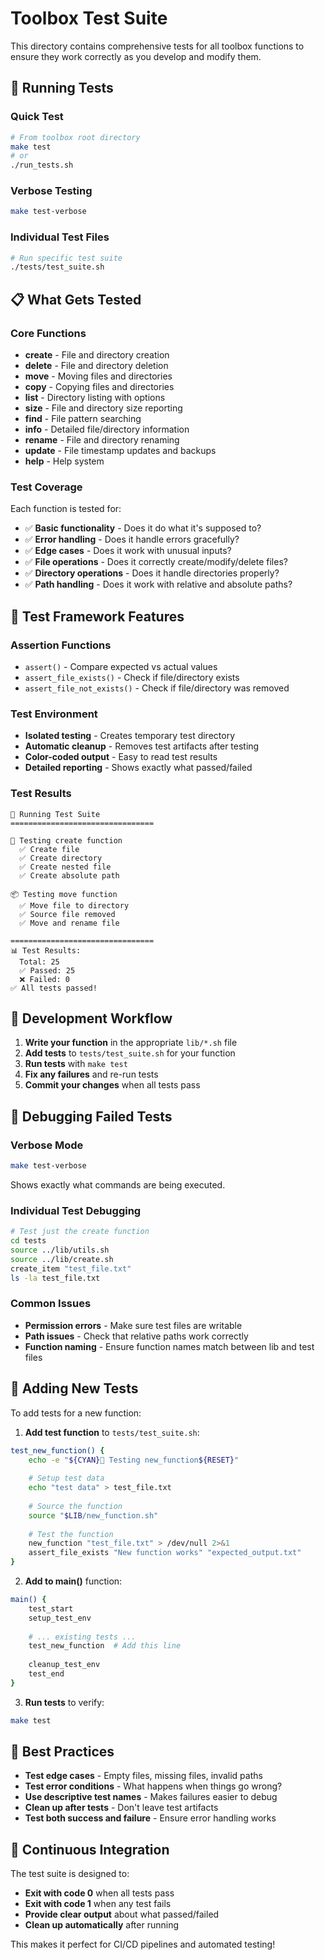 # Toolbox Test Suite

This directory contains comprehensive tests for all toolbox functions to ensure they work correctly as you develop and modify them.

## 🧪 Running Tests

### Quick Test
```bash
# From toolbox root directory
make test
# or
./run_tests.sh
```

### Verbose Testing
```bash
make test-verbose
```

### Individual Test Files
```bash
# Run specific test suite
./tests/test_suite.sh
```

## 📋 What Gets Tested

### Core Functions
- **create** - File and directory creation
- **delete** - File and directory deletion
- **move** - Moving files and directories
- **copy** - Copying files and directories
- **list** - Directory listing with options
- **size** - File and directory size reporting
- **find** - File pattern searching
- **info** - Detailed file/directory information
- **rename** - File and directory renaming
- **update** - File timestamp updates and backups
- **help** - Help system

### Test Coverage
Each function is tested for:
- ✅ **Basic functionality** - Does it do what it's supposed to?
- ✅ **Error handling** - Does it handle errors gracefully?
- ✅ **Edge cases** - Does it work with unusual inputs?
- ✅ **File operations** - Does it correctly create/modify/delete files?
- ✅ **Directory operations** - Does it handle directories properly?
- ✅ **Path handling** - Does it work with relative and absolute paths?

## 🔧 Test Framework Features

### Assertion Functions
- `assert()` - Compare expected vs actual values
- `assert_file_exists()` - Check if file/directory exists
- `assert_file_not_exists()` - Check if file/directory was removed

### Test Environment
- **Isolated testing** - Creates temporary test directory
- **Automatic cleanup** - Removes test artifacts after testing
- **Color-coded output** - Easy to read test results
- **Detailed reporting** - Shows exactly what passed/failed

### Test Results
```
🧪 Running Test Suite
================================

📄 Testing create function
  ✅ Create file
  ✅ Create directory
  ✅ Create nested file
  ✅ Create absolute path

📦 Testing move function
  ✅ Move file to directory
  ✅ Source file removed
  ✅ Move and rename file

================================
📊 Test Results:
  Total: 25
  ✅ Passed: 25
  ❌ Failed: 0
✅ All tests passed!
```

## 🚀 Development Workflow

1. **Write your function** in the appropriate `lib/*.sh` file
2. **Add tests** to `tests/test_suite.sh` for your function
3. **Run tests** with `make test`
4. **Fix any failures** and re-run tests
5. **Commit your changes** when all tests pass

## 🐛 Debugging Failed Tests

### Verbose Mode
```bash
make test-verbose
```
Shows exactly what commands are being executed.

### Individual Test Debugging
```bash
# Test just the create function
cd tests
source ../lib/utils.sh
source ../lib/create.sh
create_item "test_file.txt"
ls -la test_file.txt
```

### Common Issues
- **Permission errors** - Make sure test files are writable
- **Path issues** - Check that relative paths work correctly
- **Function naming** - Ensure function names match between lib and test files

## 📝 Adding New Tests

To add tests for a new function:

1. **Add test function** to `tests/test_suite.sh`:
```bash
test_new_function() {
    echo -e "${CYAN}🔧 Testing new_function${RESET}"
    
    # Setup test data
    echo "test data" > test_file.txt
    
    # Source the function
    source "$LIB/new_function.sh"
    
    # Test the function
    new_function "test_file.txt" > /dev/null 2>&1
    assert_file_exists "New function works" "expected_output.txt"
}
```

2. **Add to main()** function:
```bash
main() {
    test_start
    setup_test_env
    
    # ... existing tests ...
    test_new_function  # Add this line
    
    cleanup_test_env
    test_end
}
```

3. **Run tests** to verify:
```bash
make test
```

## 🎯 Best Practices

- **Test edge cases** - Empty files, missing files, invalid paths
- **Test error conditions** - What happens when things go wrong?
- **Use descriptive test names** - Makes failures easier to debug
- **Clean up after tests** - Don't leave test artifacts
- **Test both success and failure** - Ensure error handling works

## 🔄 Continuous Integration

The test suite is designed to:
- **Exit with code 0** when all tests pass
- **Exit with code 1** when any test fails
- **Provide clear output** about what passed/failed
- **Clean up automatically** after running

This makes it perfect for CI/CD pipelines and automated testing! 